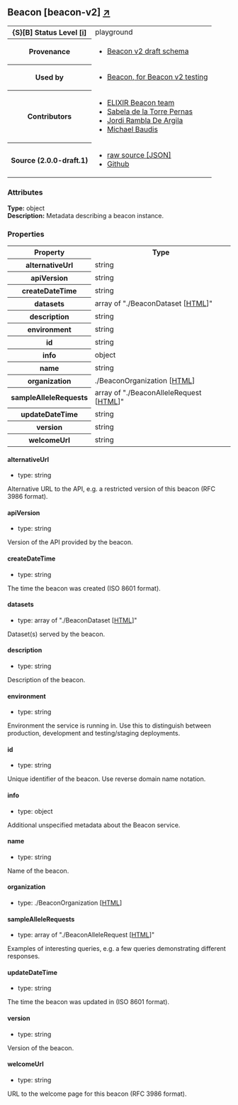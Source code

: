 
<div id="schema-header-title">
  <h2>Beacon <span id="schema-header-title-project">[beacon-v2] <a href="https://github.com/ga4gh-beacon/specification-v2-test-schemas" target="_BLANK">&nearr;</a></span> </h2>
</div>

<table id="schema-header-table">
  <tr>
    <th>{S}[B] Status Level <a href="https://schemablocks.org/about/sb-status-levels.html">[i]</a></th>
    <td><div id="schema-header-status">playground</div></td>
  </tr>

  <tr>
    <th>Provenance</th>
    <td>
      <ul>
<li><a href="https://github.com/ga4gh-beacon/specification-v2">Beacon v2 draft schema</a></li>
      </ul>
    </td>
  </tr>
  <tr>
    <th>Used by</th>
    <td>
      <ul>
<li><a href="https://github.com/ga4gh-beacon/specification-v2">Beacon, for Beacon v2 testing</a></li>
      </ul>
    </td>
  </tr>

<!--more-->

  <tr>
    <th>Contributors</th>
    <td>
      <ul>
<li><a href="https://beacon-project.io/categories/people.html">ELIXIR Beacon team</a></li>
<li><a href="https://beacon-project.io/people/Sabela-de-la-Torre/">Sabela de la Torre Pernas</a></li>
<li><a href="https://beacon-project.io/people/Jordi-Rambla/">Jordi Rambla De Argila</a></li>
<li><a href="https://orcid.org/0000-0002-9903-4248">Michael Baudis</a></li>
      </ul>
    </td>
  </tr>
  <tr>
    <th>Source (2.0.0-draft.1)</th>
    <td>
      <ul>
        <li><a href="current/Beacon.json" target="_BLANK">raw source [JSON]</a></li>
        <li><a href="https://github.com/ga4gh-beacon/specification-v2-test-schemas/blob/master/schemas/Beacon.yaml" target="_BLANK">Github</a></li>
      </ul>
    </td>
  </tr>
</table>

<div id="schema-attributes-title">
  <h3>Attributes</h3>
</div>

  
__Type:__ object  
__Description:__ Metadata describing a beacon instance.

### Properties

<table id="schema-properties-table">
  <tr>
    <th>Property</th>
    <th>Type</th>
  </tr>
  <tr>
    <th>alternativeUrl</th>
    <td>string</td>
  </tr>
  <tr>
    <th>apiVersion</th>
    <td>string</td>
  </tr>
  <tr>
    <th>createDateTime</th>
    <td>string</td>
  </tr>
  <tr>
    <th>datasets</th>
    <td>array of "./BeaconDataset [<a href="./BeaconDataset.html" target="_BLANK">HTML</a>]"</td>
  </tr>
  <tr>
    <th>description</th>
    <td>string</td>
  </tr>
  <tr>
    <th>environment</th>
    <td>string</td>
  </tr>
  <tr>
    <th>id</th>
    <td>string</td>
  </tr>
  <tr>
    <th>info</th>
    <td>object</td>
  </tr>
  <tr>
    <th>name</th>
    <td>string</td>
  </tr>
  <tr>
    <th>organization</th>
    <td>./BeaconOrganization [<a href="./BeaconOrganization.html" target="_BLANK">HTML</a>]</td>
  </tr>
  <tr>
    <th>sampleAlleleRequests</th>
    <td>array of "./BeaconAlleleRequest [<a href="./BeaconAlleleRequest.html" target="_BLANK">HTML</a>]"</td>
  </tr>
  <tr>
    <th>updateDateTime</th>
    <td>string</td>
  </tr>
  <tr>
    <th>version</th>
    <td>string</td>
  </tr>
  <tr>
    <th>welcomeUrl</th>
    <td>string</td>
  </tr>

</table>


#### alternativeUrl

* type: string

Alternative URL to the API, e.g. a restricted version of this beacon (RFC 3986 format).


#### apiVersion

* type: string

Version of the API provided by the beacon.


#### createDateTime

* type: string

The time the beacon was created (ISO 8601 format).



#### datasets

* type: array of "./BeaconDataset [<a href="./BeaconDataset.html" target="_BLANK">HTML</a>]"

Dataset(s) served by the beacon.


#### description

* type: string

Description of the beacon.



#### environment

* type: string

Environment the service is running in. Use this to distinguish 
between production, development and testing/staging deployments.



#### id

* type: string

Unique identifier of the beacon. Use reverse domain name notation.



#### info

* type: object

Additional unspecified metadata about the Beacon service.



#### name

* type: string

Name of the beacon.



#### organization

* type: ./BeaconOrganization [<a href="./BeaconOrganization.html" target="_BLANK">HTML</a>]




#### sampleAlleleRequests

* type: array of "./BeaconAlleleRequest [<a href="./BeaconAlleleRequest.html" target="_BLANK">HTML</a>]"

Examples of interesting queries, e.g. a few queries demonstrating different responses.


#### updateDateTime

* type: string

The time the beacon was updated in (ISO 8601 format).



#### version

* type: string

Version of the beacon.



#### welcomeUrl

* type: string

URL to the welcome page for this beacon (RFC 3986 format).



